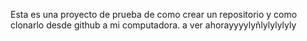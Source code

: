 Esta es una proyecto de prueba de como crear un repositorio y como clonarlo desde github a mi computadora.
a ver ahorayyyylyñlylylylyly